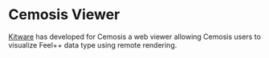 Cemosis Viewer
==============

[Kitware](https://www.kitware.com/) has developed for Cemosis a web viewer allowing Cemosis users to visualize Feel++ data type using remote rendering.